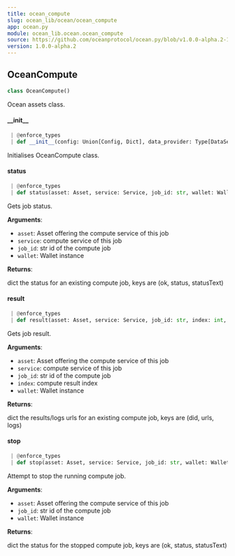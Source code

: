 ```yaml
---
title: ocean_compute
slug: ocean_lib/ocean/ocean_compute
app: ocean.py
module: ocean_lib.ocean.ocean_compute
source: https://github.com/oceanprotocol/ocean.py/blob/v1.0.0-alpha.2-1-g9fb6083/ocean_lib/ocean/ocean_compute.py
version: 1.0.0-alpha.2
---
```

## OceanCompute

```python
class OceanCompute()
```

Ocean assets class.

#### \_\_init\_\_

```python
 | @enforce_types
 | def __init__(config: Union[Config, Dict], data_provider: Type[DataServiceProvider]) -> None
```

Initialises OceanCompute class.

#### status

```python
 | @enforce_types
 | def status(asset: Asset, service: Service, job_id: str, wallet: Wallet) -> Dict[str, Any]
```

Gets job status.

**Arguments**:

- `asset`: Asset offering the compute service of this job
- `service`: compute service of this job
- `job_id`: str id of the compute job
- `wallet`: Wallet instance

**Returns**:

dict the status for an existing compute job, keys are (ok, status, statusText)

#### result

```python
 | @enforce_types
 | def result(asset: Asset, service: Service, job_id: str, index: int, wallet: Wallet) -> Dict[str, Any]
```

Gets job result.

**Arguments**:

- `asset`: Asset offering the compute service of this job
- `service`: compute service of this job
- `job_id`: str id of the compute job
- `index`: compute result index
- `wallet`: Wallet instance

**Returns**:

dict the results/logs urls for an existing compute job, keys are (did, urls, logs)

#### stop

```python
 | @enforce_types
 | def stop(asset: Asset, service: Service, job_id: str, wallet: Wallet) -> Dict[str, Any]
```

Attempt to stop the running compute job.

**Arguments**:

- `asset`: Asset offering the compute service of this job
- `job_id`: str id of the compute job
- `wallet`: Wallet instance

**Returns**:

dict the status for the stopped compute job, keys are (ok, status, statusText)

